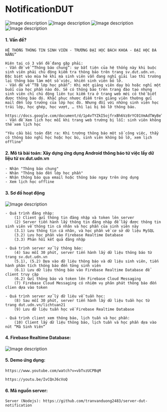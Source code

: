 # NotificationDUT


![Image description](https://github.com/tranvanduong2483/NotificationDUT/blob/master/image/1.png)
![Image description](https://github.com/tranvanduong2483/NotificationDUT/blob/master/image/2.png)
![Image description](https://github.com/tranvanduong2483/NotificationDUT/blob/master/image/3.png)
![Image description](https://github.com/tranvanduong2483/NotificationDUT/blob/master/image/4.png)


#### 1. Vấn đề?

    HỆ THỐNG THÔNG TIN SINH VIÊN - TRƯỜNG ĐẠI HỌC BÁCH KHOA - ĐẠI HỌC ĐÀ NẴNG”

    Hiện tại có 3 vấn đề đang gặp phải:
    - Vấn đề về “Thông báo chung”: sự bất tiện của hệ thống này khi buộc sinh viên phải chủ động kiểm tra thông báo trên trang sv.dut.udn.vn. Đặc biệt vào mùa hè khi mà sinh viên vẫn đang nghỉ giải lao thì trường lại thông báo làm một số việc, khiến sinh viên bỏ lỡ.
    - Vấn đề về “TB lớp học phần”: Khi một giảng viên dạy bù hoặc nghỉ một buổi của học phần nào đó. Sẽ có thông báo trên trang đào tạo nhưng sinh viên chỉ chủ động liên tục kiểm tra ở trang web mới có thể biết được thông báo đó. Khắc phục nhược điểm trên giảng viên thường gửi mail đến lớp trưởng của lớp học đó. Nhưng đối với những sinh viên học trái lớp, học ghép, học vượt, … thì lại bị bỏ lỡ thông báo.
        https://docs.google.com/document/d/1p4vTYZkI5ojfrxBh6Vz8rYC01VmAdTWyBeTRr4UdnSs/edit
    - Vấn đề Xem lịch học mỗi khi trang web trường bị lỗi: sinh viên không thể xem lịch học

    "Yêu cầu bài toán đặt ra: Khi trường thông báo một số công việc, thầy cô thông báo nghỉ học hoặc học bù, sinh viên không bỏ lỡ, xem lịch offline"

#### 2. Mô tả bài toán: Xây dựng ứng dụng Android thông báo từ việc lấy dữ liệu từ sv.dut.udn.vn
    - Nhận "Thông báo chung"
    - Nhận "Thông báo đến lớp học phần"
    - Nhận thông báo qua email hoặc thông báo ngay trên ứng dụng
    - Xem lịch học offline

#### 3. Sơ đồ hoạt động

![Image description](https://github.com/tranvanduong2483/NotificationDUT/blob/master/image/5.png?s=50)

    - Quá trình đăng nhập:
        (1) Client gửi thông tin đăng nhập và token lên server
        (2) Server tiến hành lấy thông tin đăng nhập để lấy được thông tin sinh viên về thông tin cá nhân và học phần của sinh viên này
        (3.1) Lưu thông tin cá nhân, và học phần về cơ sở dữ liệu MySQL
        (3.2) Lưu học phần vào Firebase Realtime Database
        (3.3) Phản hồi kết quả đăng nhập

    - Quá trình server xử lý thông báo:
        (4) Sau mỗi 30 phút, server tiến hành lấy dữ liệu thông báo từ trang sv.dut.udn.vn
        (5.1), (5.2) Dựa vào dữ liệu thông báo và dữ liệu sinh viên, tiến hành phân tích thông báo đến từng sinh viên
        (6.1) Lưu dữ liệu thông báo vào Firebase Realtime Database để client truy cập
        (6.2) Gửi thông báo và token lên Firebase Cloud Messaging
        (7) Firebase Cloud Messaging có nhiệm vụ phân phát thông báo đến clien dựa vào token

    - Quá trình server xử lý dữ liệu về tuần học:
        (8) Sau mỗi 30 phút, server tiến hành lấy dữ liệu tuần học từ trang dut.udn.vn/lichtuan21
        (9) Lưu dữ liệu tuần học về Firebase Realtime Database

    - Quá trình client xem thông báo, lịch tuần và học phần:
        (10) Client lấy dữ liệu thông báo, lịch tuần và học phần dựa vào nút “Mã Sinh Viên“

#### 4. Firebase Realtime Database:

![Image description](https://github.com/tranvanduong2483/NotificationDUT/blob/master/image/6.png)

#### 5. Demo ứng dụng:

    https://www.youtube.com/watch?v=vbTvzUCPBqM

    https://youtu.be/IvCQnJ6cVoQ

#### 6. Mã nguồn server:

    Server (Nodejs): https://github.com/tranvanduong2483/server-dut-notification

 
